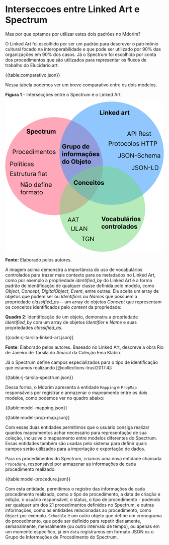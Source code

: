 # Interseccoes entre Linked Art e Spectrum

Mas por que optamos por utilizar estes dois padrões no Mdorim?

O Linked Art foi escolhido por ser um padrão para descrever o patrimônio cultural focado na interoperabilidade e que pode ser utilizado por 90% das organizações em 90% dos casos. Já o Spectrum foi escolhido por conta dos procedimentos que são utilizados para representar os fluxos de trabalho do Elucidario.art.

{{table:comparativo.json}}

Nessa tabela podemos ver um breve comparativo entre os dois modelos.

**Figura 1** - Intersecções entre o Spectrum e o Linked Art.

![interseccoes](interseccoes-v2.png)

**Fonte:** Elaborado pelos autores.

A imagem acima demonstra a importância do uso de vocabulários controlados para trazer mais contexto para os metadados no Linked Art, como por exemplo a propriedade _identified_by_ do Linked Art é a forma padrão de identificação de qualquer classe definida pelo modelo, como _Object_, _Concept_, _DigitalObject_, _Event_, entre outras. Ela aceita um array de objetos que podem ser ou _Identifiers_ ou _Names_ que possuem a propriedade _classified_as_— um array de objetos _Concept_ que representam os conceitos identificados pelo _content_ da propriedade:

**Quadro 2**: Identificação de um objeto, demonstra a propriedade _identified_by_ com um array de objetos _Identifier_ e _Name_ e suas propriedades _classified_as_.

{{code:rj-tarsila-linked-art.json}}

**Fonte**: Elaborado pelos autores. Baseado no Linked Art, descreve a obra Rio de Janeiro de Tarsila do Amaral da Coleção Ema Klabin.

Já o Spectrum define campos especializados para o tipo de identificação que estamos realizando [@collections-trust2017.4]:

{{table:rj-tarsila-spectrum.json}}

Dessa forma, o Mdorim apresenta a entidade `Mapping` e `PropMap` responsáveis por registrar e armazenar o mapeamento entre os dois modelos, como podemos ver no quadro abaixo:

{{table:model-mapping.json}}

{{table:model-prop-map.json}}

Com essas duas entidades permitimos que o usuário consiga realizar quantos mapeamentos achar necessário para representação de sua coleção, inclusive o mapeamento entre modelos diferentes do Spectrum. Essas entidades também são usadas pelo sistema para definir quais campos serão utilizados para a importação e exportação de dados.

Para os procedimentos do Spectrum, criamos uma nova entidade chamada `Procedure`, responsável por armazenar as informações de cada procedimento realizado:

{{table:model-procedure.json}}

Com esta entidade, permitimos o registro das informações de cada procedimento realizado, como o tipo de procedimento, a data de criação e edição, o usuário responsável, o status, o tipo de procedimento - podendo ser qualquer um dos 21 procedimentos definidos no Spectrum, e outras informações, como as entidades relacionadas ao procedimento, como `Object` por exemplo. `Schedule` é um outro objeto que define um cronograma do procedimento, que pode ser definido para repetir diariamente, semanalmente, mensalmente (ou outro intervalo de tempo), ou apenas em um momento específico, já em `data` registramos em formato JSON os o Grupo de Informações de Procedimento do Spectrum.  
